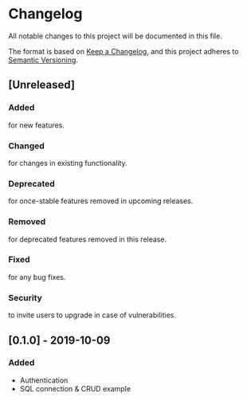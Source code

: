 # Changelog

All notable changes to this project will be documented in this file.

The format is based on [Keep a Changelog](https://keepachangelog.com/en/1.0.0/),
and this project adheres to [Semantic Versioning](https://semver.org/spec/v2.0.0.html).

## [Unreleased]

### Added

for new features.

### Changed

for changes in existing functionality.

### Deprecated

for once-stable features removed in upcoming releases.

### Removed

for deprecated features removed in this release.

### Fixed

for any bug fixes.

### Security

to invite users to upgrade in case of vulnerabilities.

## [0.1.0] - 2019-10-09

### Added

- Authentication
- SQL connection & CRUD example
